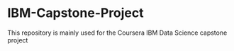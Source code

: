 # IBM-Capstone-Project
This repository is mainly used for the Coursera IBM Data Science capstone project

